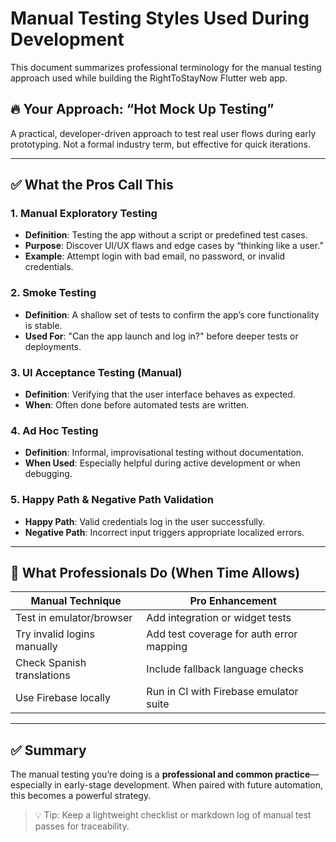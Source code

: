 
# Manual Testing Styles Used During Development

This document summarizes professional terminology for the manual testing approach used while building the RightToStayNow Flutter web app.

## 🔥 Your Approach: “Hot Mock Up Testing”
A practical, developer-driven approach to test real user flows during early prototyping. Not a formal industry term, but effective for quick iterations.

---

## ✅ What the Pros Call This

### 1. Manual Exploratory Testing
- **Definition**: Testing the app without a script or predefined test cases.
- **Purpose**: Discover UI/UX flaws and edge cases by “thinking like a user.”
- **Example**: Attempt login with bad email, no password, or invalid credentials.

### 2. Smoke Testing
- **Definition**: A shallow set of tests to confirm the app’s core functionality is stable.
- **Used For**: "Can the app launch and log in?" before deeper tests or deployments.

### 3. UI Acceptance Testing (Manual)
- **Definition**: Verifying that the user interface behaves as expected.
- **When**: Often done before automated tests are written.

### 4. Ad Hoc Testing
- **Definition**: Informal, improvisational testing without documentation.
- **When Used**: Especially helpful during active development or when debugging.

### 5. Happy Path & Negative Path Validation
- **Happy Path**: Valid credentials log in the user successfully.
- **Negative Path**: Incorrect input triggers appropriate localized errors.

---

## 🧠 What Professionals Do (When Time Allows)

| Manual Technique              | Pro Enhancement                         |
|------------------------------|------------------------------------------|
| Test in emulator/browser     | Add integration or widget tests          |
| Try invalid logins manually  | Add test coverage for auth error mapping |
| Check Spanish translations   | Include fallback language checks         |
| Use Firebase locally         | Run in CI with Firebase emulator suite   |

---

## ✅ Summary

The manual testing you’re doing is a **professional and common practice**—especially in early-stage development. When paired with future automation, this becomes a powerful strategy.

> 💡 Tip: Keep a lightweight checklist or markdown log of manual test passes for traceability.
